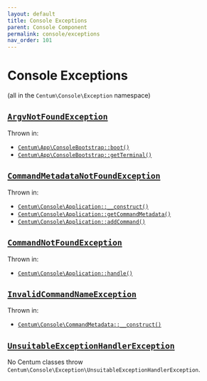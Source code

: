 ```yaml
---
layout: default
title: Console Exceptions
parent: Console Component
permalink: console/exceptions
nav_order: 101
---
```




# Console Exceptions

(all in the `Centum\Console\Exception` namespace)



## [`ArgvNotFoundException`](https://github.com/SidRoberts/centum/blob/main/src/Console/Exception/ArgvNotFoundException.php)

Thrown in:

- [`Centum\App\ConsoleBootstrap::boot()`](https://github.com/SidRoberts/centum/blob/main/src/App/ConsoleBootstrap.php#L24)
- [`Centum\App\ConsoleBootstrap::getTerminal()`](https://github.com/SidRoberts/centum/blob/main/src/App/ConsoleBootstrap.php#L37)



## [`CommandMetadataNotFoundException`](https://github.com/SidRoberts/centum/blob/main/src/Console/Exception/CommandMetadataNotFoundException.php)

Thrown in:

- [`Centum\Console\Application::__construct()`](https://github.com/SidRoberts/centum/blob/main/src/Console/Application.php#L36)
- [`Centum\Console\Application::getCommandMetadata()`](https://github.com/SidRoberts/centum/blob/main/src/Console/Application.php#L50)
- [`Centum\Console\Application::addCommand()`](https://github.com/SidRoberts/centum/blob/main/src/Console/Application.php#L70)



## [`CommandNotFoundException`](https://github.com/SidRoberts/centum/blob/main/src/Console/Exception/CommandNotFoundException.php)

Thrown in:

- [`Centum\Console\Application::handle()`](https://github.com/SidRoberts/centum/blob/main/src/Console/Application.php#L97)



## [`InvalidCommandNameException`](https://github.com/SidRoberts/centum/blob/main/src/Console/Exception/InvalidCommandNameException.php)

Thrown in:

- [`Centum\Console\CommandMetadata::__construct()`](https://github.com/SidRoberts/centum/blob/main/src/Console/CommandMetadata.php#L14)



## [`UnsuitableExceptionHandlerException`](https://github.com/SidRoberts/centum/blob/main/src/Console/Exception/UnsuitableExceptionHandlerException.php)

No Centum classes throw `Centum\Console\Exception\UnsuitableExceptionHandlerException`.
